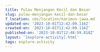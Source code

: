```yaml
---
title: Pulau Menjangan Kecil dan Besar
slug: pulau-menjangan-kecil-dan-besar
f_location: cms/location/karimun-jawa.md
updated-on: '2023-10-01T12:42:09.116Z'
created-on: '2023-10-01T12:42:09.116Z'
published-on: '2023-10-01T12:48:59.818Z'
layout: '[explore-activity].html'
tags: explore-activity
---
```



